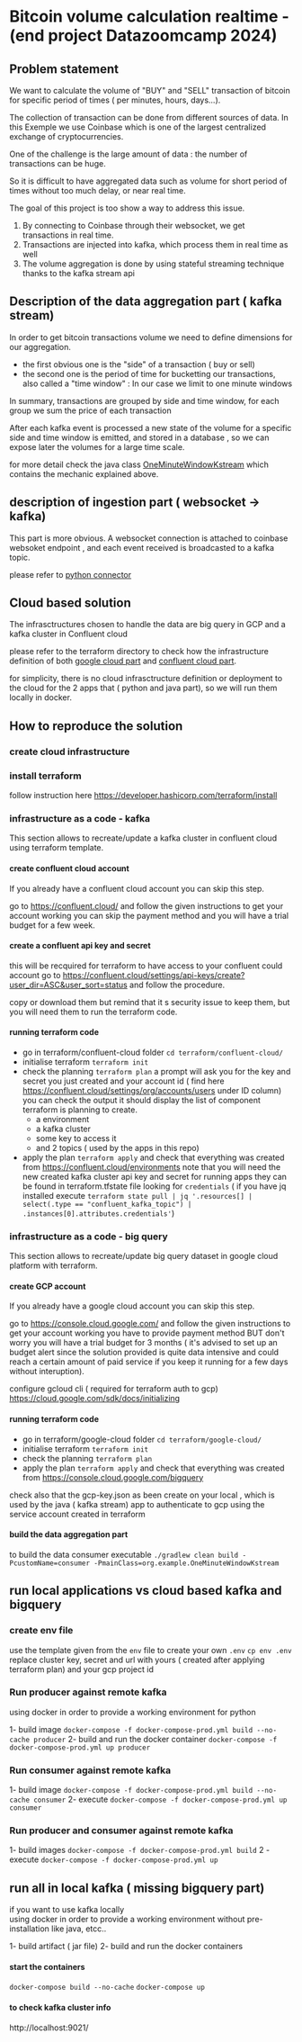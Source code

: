 # Bitcoin volume calculation realtime - (end project Datazoomcamp 2024)

## Problem statement

We want to calculate the volume of "BUY" and "SELL" transaction of bitcoin for specific period of times ( per minutes, hours, days...).

The collection of transaction can be done from different sources of data. In this Exemple we use Coinbase which is one of the largest centralized exchange of cryptocurrencies.

One of the challenge is the large amount of data :
the number of transactions can be huge.

So it is difficult to have aggregated data such as volume for short period of times without too much delay, or near real time.

The goal of this project is too show a way to address this issue.

1. By connecting to Coinbase through their websocket, we get transactions in real time. 
2. Transactions are injected into kafka, which process them in real time as well
3. The volume aggregation is done by using stateful streaming technique thanks to the kafka stream api

## Description of the data aggregation part ( kafka stream)

In order to get bitcoin transactions volume we need to define dimensions for our aggregation.

-   the first obvious one is the "side" of a transaction ( buy or sell)
-   the second one is the period of time for bucketting our transactions, also called a "time window" : In our case we limit to one minute windows

In summary, transactions are grouped by side and time window, for each group we sum the price of each transaction

After each kafka event is processed a new state of the volume for a specific side and time window is emitted, and stored in a database , so we can expose later the volumes for a large time scale.

for more detail check the java class [OneMinuteWindowKstream](src/main/java/org/example/OneMinuteWindowKstream.java) which contains the mechanic explained above.

## description of ingestion part ( websocket -> kafka)

This part is more obvious.
A websocket connection is attached to coinbase websoket endpoint , and each event received is broadcasted to a kafka topic.

please refer to [python connector](websocket/connect.py)


## Cloud based solution

The infrasctructures chosen to handle the data are big query in GCP and a kafka cluster in Confluent cloud

please refer to the terraform directory to check how the infrastructure definition of both [google cloud part](terraform/google-cloud) and [confluent cloud part](terraform/confluent-cloud).

for simplicity, there is no cloud infrasctructure definition or deployment to the cloud for the 2 apps that ( python and java part), so we will run them locally in docker.



## How to reproduce the solution 

### create cloud infrastructure

### install terraform
follow instruction here https://developer.hashicorp.com/terraform/install

### infrastructure as a code - kafka
This section allows to recreate/update a kafka cluster in confluent cloud using terraform template.

#### create confluent cloud account
If you already have a confluent cloud account you can skip this step.

go to https://confluent.cloud/
and follow the given instructions to get your account working
you can skip the payment method and you will have a trial budget for a few week.


#### create a confluent api key and secret
this will be recquired for terraform to have access to your confluent could account
go to https://confluent.cloud/settings/api-keys/create?user_dir=ASC&user_sort=status and follow the procedure.

copy or download them but remind that it s security issue to keep them, but you will need them to run the terraform code.

#### running terraform code
-   go in terraform/confluent-cloud folder
``cd terraform/confluent-cloud/``
-   initialise terraform
``terraform init``
-   check the planning 
``terraform plan``
a prompt will ask you for the key and secret you just created and your account id ( find here https://confluent.cloud/settings/org/accounts/users under ID column)
you can check the output it should display the list of component terraform is planning to create.
    -   a environment
    -   a kafka cluster
    -   some key to access it
    -   and 2 topics ( used by the apps in this repo)
-   apply the plan
``terraform apply``
and check that everything was created from https://confluent.cloud/environments
note that you will need the new created kafka cluster api key and secret for running apps
they can be found in terraform.tfstate file looking for `credentials` ( if you have jq installed execute ``terraform state pull | jq '.resources[] | select(.type == "confluent_kafka_topic") | .instances[0].attributes.credentials'``)

### infrastructure as a code - big query
This section allows to recreate/update big query dataset in google cloud platform with terraform.

#### create GCP account
If you already have a google cloud account you can skip this step.

go to https://console.cloud.google.com/
and follow the given instructions to get your account working
you have to provide payment method BUT don't worry you will have a trial budget for 3 months ( it's advised to set up an budget alert since the solution provided is quite data intensive and could reach a certain amount of paid service if you keep it running for a few days without interuption).

configure gcloud cli ( required for terraform auth to gcp) https://cloud.google.com/sdk/docs/initializing


#### running terraform code
-   go in terraform/google-cloud folder
``cd terraform/google-cloud/``
-   initialise terraform
``terraform init``
-   check the planning 
``terraform plan``
-   apply the plan
``terraform apply``
and check that everything was created from https://console.cloud.google.com/bigquery

check also that the gcp-key.json as been create on your local , which is used by the java ( kafka stream) app to authenticate to gcp using the service account created in terraform


#### build the data aggregation part
to build the data consumer executable
``./gradlew clean build -PcustomName=consumer -PmainClass=org.example.OneMinuteWindowKstream``


## run local applications vs cloud based kafka and bigquery

### create env file
use the template given from the ``env`` file to create your own ``.env``
``cp env .env``
replace cluster key, secret and url with yours ( created after applying terraform plan) and your gcp project id

### Run producer against remote kafka
using docker in order to provide a working environment for python

1- build image ``docker-compose -f docker-compose-prod.yml build --no-cache producer``
2- build and run the docker container ``docker-compose -f docker-compose-prod.yml up producer``

### Run consumer against remote kafka
1- build image ``docker-compose -f docker-compose-prod.yml build --no-cache consumer``
2- execute ``docker-compose -f docker-compose-prod.yml up consumer``

### Run producer and consumer against remote kafka
1- build images ``docker-compose -f docker-compose-prod.yml build``
2 - execute ``docker-compose -f docker-compose-prod.yml up``


## run all in local kafka ( missing bigquery part)
if you want to use kafka locally  
using docker in order to provide a working environment without pre-installation like java, etcc..

1- build artifact ( jar file)
2- build and run the docker containers

#### start the containers
``docker-compose build --no-cache``
``docker-compose up``

#### to check kafka cluster info
http://localhost:9021/